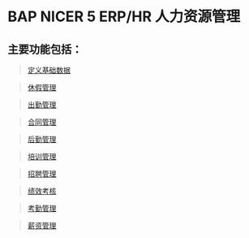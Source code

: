 # BAP NICER 5 ERP/HR 人力资源管理

## 主要功能包括：

> [定义基础数据](docs/BAPERPNicer5/人力资源-定义.md)

> [休假管理](docs/BAPERPNicer5/人力资源-休假管理.md)

> [出勤管理](docs/BAPERPNicer5/人力资源-出勤管理.md)

> [合同管理](docs/BAPERPNicer5/人力资源-合同管理.md)

> [后勤管理](docs/BAPERPNicer5/人力资源-后勤管理.md)

> [培训管理](docs/BAPERPNicer5/人力资源-培训管理.md)

> [招聘管理](docs/BAPERPNicer5/人力资源-招聘管理.md)

> [绩效考核](docs/BAPERPNicer5/人力资源-绩效考核.md)

> [考勤管理](docs/BAPERPNicer5/人力资源-考勤管理.md)

> [薪资管理](docs/BAPERPNicer5/人力资源-薪资管理.md)


